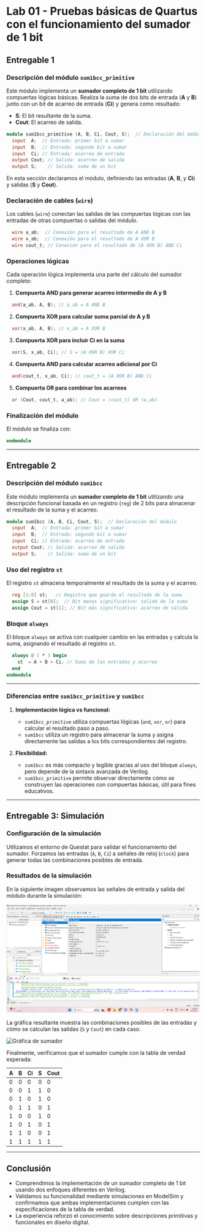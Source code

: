 # Lab 01 - Pruebas básicas de Quartus con el funcionamiento del sumador de 1 bit

## Entregable 1

### Descripción del módulo `sum1bcc_primitive`
Este módulo implementa un **sumador completo de 1 bit** utilizando compuertas lógicas básicas. Realiza la suma de dos bits de entrada (**A** y **B**) junto con un bit de acarreo de entrada (**Ci**) y genera como resultado:
- **S**: El bit resultante de la suma.
- **Cout**: El acarreo de salida.

```verilog
module sum1bcc_primitive (A, B, Ci, Cout, S);  // Declaración del módulo
  input  A;  // Entrada: primer bit a sumar
  input  B;  // Entrada: segundo bit a sumar
  input  Ci; // Entrada: acarreo de entrada
  output Cout; // Salida: acarreo de salida
  output S;    // Salida: suma de un bit
```
En esta sección declaramos el módulo, definiendo las entradas (**A**, **B**, y **Ci**) y salidas (**S** y **Cout**).

### Declaración de cables (`wire`)
Los cables (`wire`) conectan las salidas de las compuertas lógicas con las entradas de otras compuertas o salidas del módulo.

```verilog
  wire a_ab;  // Conexión para el resultado de A AND B
  wire x_ab;  // Conexión para el resultado de A XOR B
  wire cout_t; // Conexión para el resultado de (A XOR B) AND Ci
```

### Operaciones lógicas
Cada operación lógica implementa una parte del cálculo del sumador completo:

1. **Compuerta AND para generar acarreo intermedio de A y B**
```verilog
  and(a_ab, A, B); // a_ab = A AND B
```

2. **Compuerta XOR para calcular suma parcial de A y B**
```verilog
  xor(x_ab, A, B); // x_ab = A XOR B
```

3. **Compuerta XOR para incluir Ci en la suma**
```verilog
  xor(S, x_ab, Ci); // S = (A XOR B) XOR Ci
```

4. **Compuerta AND para calcular acarreo adicional por Ci**
```verilog
  and(cout_t, x_ab, Ci); // cout_t = (A XOR B) AND Ci
```

5. **Compuerta OR para combinar los acarreos**
```verilog
  or (Cout, cout_t, a_ab); // Cout = (cout_t) OR (a_ab)
```

### Finalización del módulo
El módulo se finaliza con:
```verilog
endmodule
```

---

## Entregable 2

### Descripción del módulo `sum1bcc`
Este módulo implementa un **sumador completo de 1 bit** utilizando una descripción funcional basada en un registro (`reg`) de 2 bits para almacenar el resultado de la suma y el acarreo.

```verilog
module sum1bcc (A, B, Ci, Cout, S);  // Declaración del módulo
  input  A;  // Entrada: primer bit a sumar
  input  B;  // Entrada: segundo bit a sumar
  input  Ci; // Entrada: acarreo de entrada
  output Cout; // Salida: acarreo de salida
  output S;    // Salida: suma de un bit
```

### Uso del registro `st`
El registro `st` almacena temporalmente el resultado de la suma y el acarreo. 

```verilog
  reg [1:0] st;   // Registro que guarda el resultado de la suma
  assign S = st[0];  // Bit menos significativo: salida de la suma
  assign Cout = st[1]; // Bit más significativo: acarreo de salida
```

### Bloque `always`
El bloque `always` se activa con cualquier cambio en las entradas y calcula la suma, asignando el resultado al registro `st`.

```verilog
  always @ ( * ) begin
    st  = A + B + Ci; // Suma de las entradas y acarreo
  end
endmodule
```

---

### Diferencias entre `sum1bcc_primitive` y `sum1bcc`

1. **Implementación lógica vs funcional:**
   - `sum1bcc_primitive` utiliza compuertas lógicas (`and`, `xor`, `or`) para calcular el resultado paso a paso.
   - `sum1bcc` utiliza un registro para almacenar la suma y asigna directamente las salidas a los bits correspondientes del registro.

2. **Flexibilidad:**
   - `sum1bcc` es más compacto y legible gracias al uso del bloque `always`, pero depende de la sintaxis avanzada de Verilog.
   - `sum1bcc_primitive` permite observar directamente cómo se construyen las operaciones con compuertas básicas, útil para fines educativos.

---

## Entregable 3: Simulación

### Configuración de la simulación
Utilizamos el entorno de Questat para validar el funcionamiento del sumador. Forzamos las entradas (`A`, `B`, `Ci`) a señales de reloj (`clock`) para generar todas las combinaciones posibles de entrada.

### Resultados de la simulación
En la siguiente imagen observamos las señales de entrada y salida del módulo durante la simulación:

![Simulación 1](Simulación.png)

La gráfica resultante muestra las combinaciones posibles de las entradas y cómo se calculan las salidas (`S` y `Cout`) en cada caso.

![Gráfica de sumador](./pictures/Sumador_1_Bit.jpg)

Finalmente, verificamos que el sumador cumple con la tabla de verdad esperada:

| A  | B  | Ci | S | Cout |
|----|----|----|---|------|
|  0 |  0 |  0 | 0 |    0 |
|  0 |  0 |  1 | 1 |    0 |
|  0 |  1 |  0 | 1 |    0 |
|  0 |  1 |  1 | 0 |    1 |
|  1 |  0 |  0 | 1 |    0 |
|  1 |  0 |  1 | 0 |    1 |
|  1 |  1 |  0 | 0 |    1 |
|  1 |  1 |  1 | 1 |    1 |

---

## Conclusión
- Comprendimos la implementación de un sumador completo de 1 bit usando dos enfoques diferentes en Verilog.
- Validamos su funcionalidad mediante simulaciones en ModelSim y confirmamos que ambas implementaciones cumplen con las especificaciones de la tabla de verdad.
- La experiencia reforzó el conocimiento sobre descripciones primitivas y funcionales en diseño digital.
